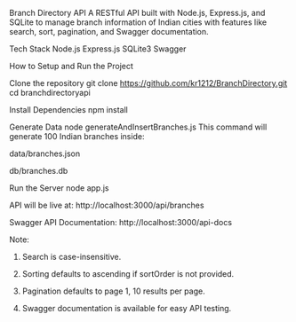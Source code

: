 Branch Directory API
A RESTful API built with Node.js, Express.js, and SQLite to manage branch information of Indian cities with features like search, sort, pagination, and Swagger documentation.

Tech Stack
Node.js
Express.js
SQLite3
Swagger

How to Setup and Run the Project

Clone the repository
git clone https://github.com/kr1212/BranchDirectory.git
cd branchdirectoryapi

Install Dependencies
npm install

Generate Data
node generateAndInsertBranches.js
This command will generate 100 Indian branches inside:

data/branches.json

db/branches.db

Run the Server
node app.js

API will be live at:
http://localhost:3000/api/branches

Swagger API Documentation:
http://localhost:3000/api-docs

Note:
1. Search is case-insensitive.

2. Sorting defaults to ascending if sortOrder is not provided.

3. Pagination defaults to page 1, 10 results per page.

4. Swagger documentation is available for easy API testing.